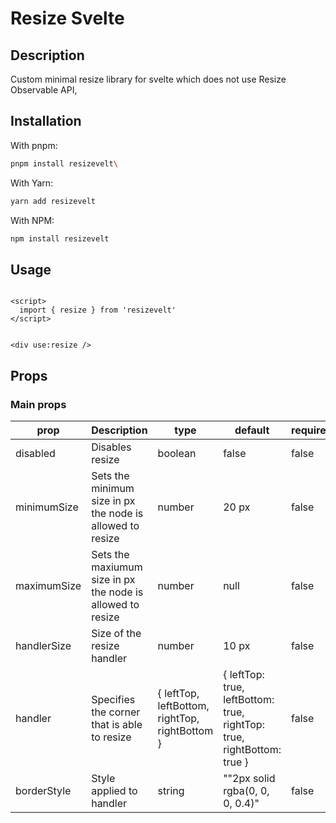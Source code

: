 # Resize Svelte

## Description

Custom minimal resize library for svelte which does not use Resize Observable API, 

## Installation


With pnpm:

```sh
pnpm install resizevelt\
```

With Yarn:

```sh
yarn add resizevelt
```


With NPM:

```sh
npm install resizevelt
```

## Usage

```svelte

<script>
  import { resize } from 'resizevelt'
</script>


<div use:resize />

```


## Props

### Main props

| prop     | Description                                                                        | type                                | default  | required |
| -------- | ---------------------------------------------------------------------------------- | ----------------------------------- | -------- | --------|
| disabled | Disables resize       | boolean                              | false       | false|
| minimumSize     | Sets the minimum size in px the node is allowed to resize              | number                              | 20 px        | false|
| maximumSize | Sets the maxiumum size in px the node is allowed to resize |  number | null     | false
| handlerSize    | Size of the resize handler                                                               | number     | 10 px | false
| handler      | Specifies the corner that is able to resize                                                             | { leftTop, leftBottom, rightTop, rightBottom }                              | { leftTop: true, leftBottom: true, rightTop: true, rightBottom: true }       | false
| borderStyle   | Style applied to handler               | string                             | ""2px solid rgba(0, 0, 0, 0.4)"    | false
